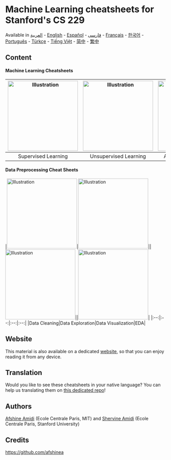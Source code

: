 # Machine Learning cheatsheets for Stanford's CS 229

Available in [العربية](https://github.com/afshinea/stanford-cs-229-machine-learning/tree/master/ar) -  [English](https://github.com/afshinea/stanford-cs-229-machine-learning/tree/master/en) -  [Español](https://github.com/afshinea/stanford-cs-229-machine-learning/tree/master/es) -  [فارسی](https://github.com/afshinea/stanford-cs-229-machine-learning/tree/master/fa) -  [Français](https://github.com/afshinea/stanford-cs-229-machine-learning/tree/master/fr) -  [한국어](https://stanford.edu/~shervine/l/ko/teaching/cs-229/cheatsheet-machine-learning-tips-and-tricks) -  [Português](https://github.com/afshinea/stanford-cs-229-machine-learning/tree/master/pt) -  [Türkçe](https://github.com/afshinea/stanford-cs-229-machine-learning/tree/master/tr) - [Tiếng Việt](https://github.com/afshinea/stanford-cs-229-machine-learning/tree/master/vi) -  [简中](https://github.com/afshinea/stanford-cs-229-machine-learning/tree/master/zh) -  [繁中](https://github.com/afshinea/stanford-cs-229-machine-learning/tree/master/zh-tw)

## Content
#### Machine Learning Cheatsheets
|<a href="https://github.com/Neklaustares-tPtwP/Resources/blob/main/Cheat%20Sheets/Machine%20Learning%20Cheat%20Sheet/cheatsheet-supervised-learning.pdf"><img src="https://stanford.edu/~shervine/teaching/cs-229/illustrations/cover/en-001.png?" alt="Illustration" width="220px"/></a>|<a href="https://github.com/Neklaustares-tPtwP/Resources/blob/main/Cheat%20Sheets/Machine%20Learning%20Cheat%20Sheet/cheatsheet-unsupervised-learning.pdf"><img src="https://stanford.edu/~shervine/teaching/cs-229/illustrations/cover/en-002.png" alt="Illustration" width="220px"/></a>|<a href="https://github.com/Neklaustares-tPtwP/Resources/blob/main/Cheat%20Sheets/Machine%20Learning%20Cheat%20Sheet/azure-machine-learning-algorithm-cheat-sheet-nov2019.pdf"><img src="https://stanford.edu/~shervine/teaching/cs-229/illustrations/cover/en-003.png" alt="Illustration" width="220px"/></a>|<a href="https://github.com/Neklaustares-tPtwP/Resources/blob/main/Cheat%20Sheets/Machine%20Learning%20Cheat%20Sheet/cheatsheet-machine-learning-tips-and-tricks.pdf"><img src="https://stanford.edu/~shervine/teaching/cs-229/illustrations/cover/en-004.png" alt="Illustration" width="220px"/></a>|
|:--:|:--:|:--:|:--:|
|Supervised Learning|Unsupervised Learning|Azure Machine Learning|Tips and tricks|

#### Data Preprocessing Cheat Sheets
|<a href="https://github.com/Neklaustares-tPtwP/Resources/blob/main/Cheat%20Sheets/Machine%20Learning%20Cheat%20Sheet/Data_Cleaning_Cheat_Sheet.jpg"><img src="https://stanford.edu/~shervine/teaching/cs-229/illustrations/cover/en-005.png" alt="Illustration" width="220px"/></a>|<a href="https://github.com/Neklaustares-tPtwP/Resources/blob/main/Cheat%20Sheets/Machine%20Learning%20Cheat%20Sheet/Data_Exploration_cheatsheet.jpg"><img src="https://stanford.edu/~shervine/teaching/cs-229/illustrations/cover/en-006.png#1" alt="Illustration" width="220px"/></a>||<a href="https://github.com/Neklaustares-tPtwP/Resources/blob/main/Cheat%20Sheets/Machine%20Learning%20Cheat%20Sheet/data-visualisation-cheatsheet.jpg"><img src="https://stanford.edu/~shervine/teaching/cs-229/illustrations/cover/en-005.png" alt="Illustration" width="220px"/></a>||<a href="https://github.com/Neklaustares-tPtwP/Resources/blob/main/Cheat%20Sheets/Machine%20Learning%20Cheat%20Sheet/EDA_Cheat_Sheet.jpg"><img src="https://stanford.edu/~shervine/teaching/cs-229/illustrations/cover/en-005.png" alt="Illustration" width="220px"/></a>|
|:--:|:--:|:--:|:--:|
|Data Cleaning|Data Exploration|Data Visualization|EDA|

## Website
This material is also available on a dedicated [website](https://stanford.edu/~shervine/teaching/cs-229), so that you can enjoy reading it from any device.

## Translation
Would you like to see these cheatsheets in your native language? You can help us translating them on [this dedicated repo](https://github.com/shervinea/cheatsheet-translation)!

## Authors
[Afshine Amidi](https://twitter.com/afshinea) (Ecole Centrale Paris, MIT) and [Shervine Amidi](https://twitter.com/shervinea) (Ecole Centrale Paris, Stanford University)

## Credits
https://github.com/afshinea
